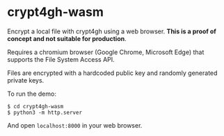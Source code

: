 # crypt4gh-wasm

Encrypt a local file with crypt4gh using a web browser. **This is a proof of concept and not suitable for production**.

Requires a chromium browser (Google Chrome, Microsoft Edge) that supports the File System Access API.

Files are encrypted with a hardcoded public key and randomly generated private keys.

To run the demo:

```
$ cd crypt4gh-wasm
$ python3 -m http.server
```

And open `localhost:8000` in your web browser.
